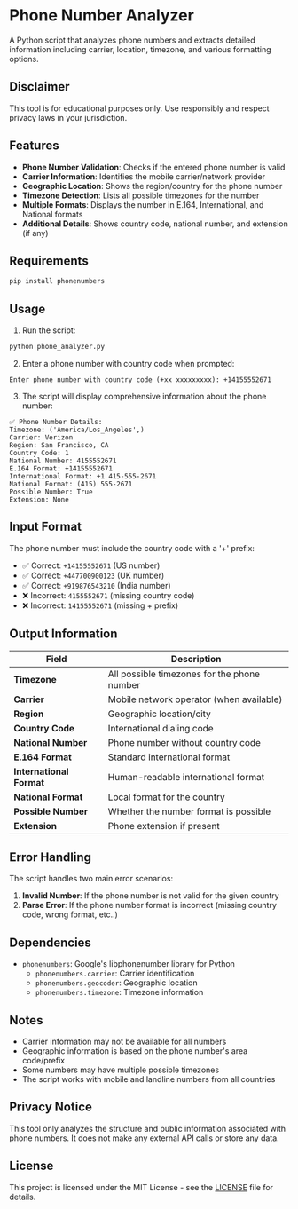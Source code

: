 # Phone Number Analyzer

A Python script that analyzes phone numbers and extracts detailed information including carrier, location, timezone, and various formatting options.

## Disclaimer
This tool is for educational purposes only. Use responsibly and respect privacy laws in your jurisdiction.

## Features

- **Phone Number Validation**: Checks if the entered phone number is valid
- **Carrier Information**: Identifies the mobile carrier/network provider
- **Geographic Location**: Shows the region/country for the phone number
- **Timezone Detection**: Lists all possible timezones for the number
- **Multiple Formats**: Displays the number in E.164, International, and National formats
- **Additional Details**: Shows country code, national number, and extension (if any)

## Requirements

```bash
pip install phonenumbers
```

## Usage

1. Run the script:
```bash
python phone_analyzer.py
```

2. Enter a phone number with country code when prompted:
```
Enter phone number with country code (+xx xxxxxxxxx): +14155552671
```

3. The script will display comprehensive information about the phone number:
```
✅ Phone Number Details:
Timezone: ('America/Los_Angeles',)
Carrier: Verizon
Region: San Francisco, CA
Country Code: 1
National Number: 4155552671
E.164 Format: +14155552671
International Format: +1 415-555-2671
National Format: (415) 555-2671
Possible Number: True
Extension: None
```

## Input Format

The phone number must include the country code with a '+' prefix:
- ✅ Correct: `+14155552671` (US number)
- ✅ Correct: `+447700900123` (UK number)
- ✅ Correct: `+919876543210` (India number)
- ❌ Incorrect: `4155552671` (missing country code)
- ❌ Incorrect: `14155552671` (missing + prefix)

## Output Information

| Field | Description |
|-------|-------------|
| **Timezone** | All possible timezones for the phone number |
| **Carrier** | Mobile network operator (when available) |
| **Region** | Geographic location/city |
| **Country Code** | International dialing code |
| **National Number** | Phone number without country code |
| **E.164 Format** | Standard international format |
| **International Format** | Human-readable international format |
| **National Format** | Local format for the country |
| **Possible Number** | Whether the number format is possible |
| **Extension** | Phone extension if present |

## Error Handling

The script handles two main error scenarios:

1. **Invalid Number**: If the phone number is not valid for the given country
2. **Parse Error**: If the phone number format is incorrect (missing country code, wrong format, etc..)

## Dependencies

- `phonenumbers`: Google's libphonenumber library for Python
  - `phonenumbers.carrier`: Carrier identification
  - `phonenumbers.geocoder`: Geographic location
  - `phonenumbers.timezone`: Timezone information

## Notes

- Carrier information may not be available for all numbers
- Geographic information is based on the phone number's area code/prefix
- Some numbers may have multiple possible timezones
- The script works with mobile and landline numbers from all countries

## Privacy Notice

This tool only analyzes the structure and public information associated with phone numbers. It does not make any external API calls or store any data.

## License
This project is licensed under the MIT License - see the [LICENSE](LICENSE) file for details.